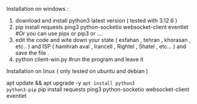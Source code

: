 Installation on windows : 
1. download and install python3 latest version ( tested with 3.12.6 )
2. pip install requests ping3 python-socketio websocket-client eventlet #Or you can use pipx or pip3 or ....
3. edit the code and wite down your state ( esfahan , tehran , khorasan , etc.. )  and ISP ( hamhrah aval , Irancell , Rightel , Shatel , etc... ) and save the file .  
4. python client-win.py #run the program and leave it 


Installation on linux ( only tested on ubuntu and debian ) 

apt update && apt upgrade -y
<code>apt install python3 python3-pip</code>
pip install requests ping3 python-socketio websocket-client eventlet
